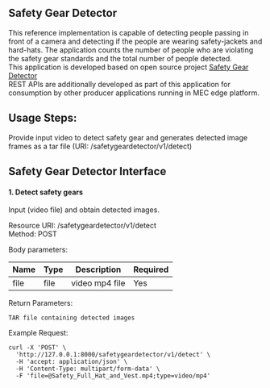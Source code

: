 Safety Gear Detector
---------------
This reference implementation is capable of detecting people passing in front of a camera and detecting if the people are wearing safety-jackets and hard-hats. The application counts the number of people who are violating the safety gear standards and the total number of people detected.<br>
This application is developed based on open source project [Safety Gear Detector](https://github.com/intel-iot-devkit/safety-gear-detector-python) <br>
REST APIs are additionally developed as part of this application for consumption by other producer applications running in MEC edge platform.<br>

Usage Steps:
--------------
Provide input video to detect safety gear and generates detected image frames as a tar file (URI: /safetygeardetector/v1/detect) <br>

Safety Gear Detector Interface 
----------------
<h4>1. Detect safety gears </h4>
Input (video file) and obtain detected images. <br>

Resource URI: /safetygeardetector/v1/detect <br>
Method: POST<br>

Body parameters:

| Name          | Type                        | Description              | Required      |
| ------------- | --------------------------- | ------------------------ | ------------- |
| file    | file                      | video mp4 file   | Yes |

Return Parameters:

    TAR file containing detected images

Example Request:

```
curl -X 'POST' \
  'http://127.0.0.1:8000/safetygeardetector/v1/detect' \
  -H 'accept: application/json' \
  -H 'Content-Type: multipart/form-data' \
  -F 'file=@Safety_Full_Hat_and_Vest.mp4;type=video/mp4'
```